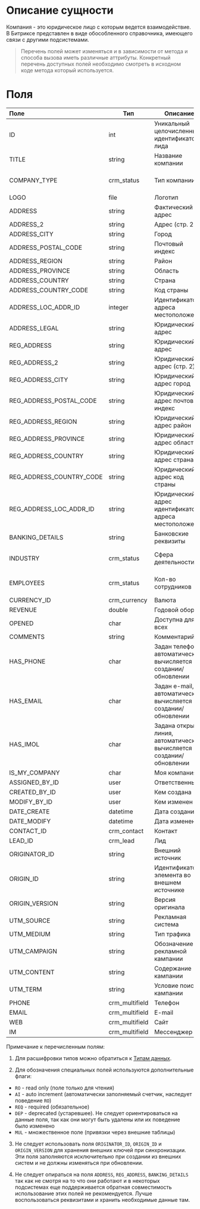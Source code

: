 # Описание сущности

Компания - это юридическое лицо с которым ведется взаимодействие.
В Битриксе представлен в виде обособленного справочника, имеющего связи с другими подсистемами.

>Перечень полей может изменяться и в зависимости от метода и способа вызова иметь различные аттрибуты. Конкретный перечень доступных полей необходимо смотреть в исходном коде метода который используется.


# Поля

| Поле | Тип |     Описание                                    | Примечание |
| :--- | --- | ----------------------------------------------- | ---------- |
| ID   | int | Уникальный целочисленный идентификатор лида     | ``AI``, ``RO`` |
| TITLE | string | Название компании |``REQ``*|
| COMPANY_TYPE | crm_status | Тип компании | Код справочника: COMPANY_TYPE |
| LOGO | file | Логотип | integet |
| ADDRESS | string | Фактический адрес | ``DEP`` |
| ADDRESS_2 | string | Адрес (стр. 2) | ``DEP`` |
| ADDRESS_CITY | string | Город | ``DEP`` |
| ADDRESS_POSTAL_CODE | string | Почтовый индекс | ``DEP`` |
| ADDRESS_REGION | string | Район | ``DEP`` |
| ADDRESS_PROVINCE | string | Область | ``DEP`` |
| ADDRESS_COUNTRY | string | Страна | ``DEP`` |
| ADDRESS_COUNTRY_CODE | string | Код страны | ``DEP`` |
| ADDRESS_LOC_ADDR_ID | integer | Идентификатор адреса местоположения | ``DEP`` 
| ADDRESS_LEGAL | string | Юридический адрес | ``DEP`` |
| REG_ADDRESS | string | Юридический адрес | ``DEP`` |
| REG_ADDRESS_2 | string | Юридический адрес (стр. 2) | ``DEP`` |
| REG_ADDRESS_CITY | string | Юридический адрес город | ``DEP`` |
| REG_ADDRESS_POSTAL_CODE | string | Юридический адрес почтовый индекс | ``DEP`` |
| REG_ADDRESS_REGION | string | Юридический адрес район | ``DEP`` |
| REG_ADDRESS_PROVINCE | string | Юридический адрес область | ``DEP`` |
| REG_ADDRESS_COUNTRY | string | Юридический адрес страна | ``DEP`` |
| REG_ADDRESS_COUNTRY_CODE | string | Юридический адрес код страны | ``DEP`` |
| REG_ADDRESS_LOC_ADDR_ID | string | Юридический адрес идентификатор адреса местоположения | ``DEP`` |
| BANKING_DETAILS | string | Банковские реквизиты | |
| INDUSTRY | crm_status | Сфера деятельности | Код справочника: INDUSTRY |
| EMPLOYEES | crm_status | Кол-во сотрудников | Код справочника: EMPLOYEES |
| CURRENCY_ID | crm_currency | Валюта | |
| REVENUE | double | Годовой оборот | |
| OPENED | char | Доступна для всех | |
| COMMENTS | string | Комментарий | |
| HAS_PHONE | char | Задан телефон, автоматически вычисляется при создании/обновлении | Y/N, ``RO`` |
| HAS_EMAIL | char | Задан e-mail, автоматически вычисляется при создании/обновлении | Y/N, ``RO`` |
| HAS_IMOL | char | Задана открытая линия, автоматически вычисляется при создании/обновлении | Y/N, ``RO`` |
| IS_MY_COMPANY | char | Моя компания | Y/N, ``RO`` |
| ASSIGNED_BY_ID | user | Ответственный ||
| CREATED_BY_ID | user | Кем создана | ``RO`` |
| MODIFY_BY_ID | user | Кем изменен | ``RO`` |
| DATE_CREATE | datetime | Дата создания | ``RO`` |
| DATE_MODIFY | datetime | Дата изменения | ``RO`` |
| CONTACT_ID | crm_contact | Контакт | ``MUL`` |
| LEAD_ID | crm_lead | Лид | ``RO`` |
| ORIGINATOR_ID | string | Внешний источник ||
| ORIGIN_ID | string | Идентификатор элемента во внешнем источнике ||
| ORIGIN_VERSION | string | Версия оригинала ||
| UTM_SOURCE | string | Рекламная система ||
| UTM_MEDIUM | string | Тип трафика ||
| UTM_CAMPAIGN | string | Обозначение рекламной кампании ||
| UTM_CONTENT | string | Содержание кампании ||
| UTM_TERM | string | Условие поиска кампании ||
| PHONE | crm_multifield | Телефон | ``MUL`` |
| EMAIL | crm_multifield | E-mail | ``MUL`` |
| WEB | crm_multifield | Сайт | ``MUL`` |
| IM | crm_multifield | Мессенджер | ``MUL`` |

Примечание к перечисленным полям: 
1. Для расшифровки типов можно обратиться к [Типам данных](../Словари/Типы_данных).
    
2. Для обозначения специальных полей используются дополнительные флаги:
* ``RO`` - read only (поле только для чтения)
* ``AI`` - auto increment (автоматически заполняемый счетчик, наследует поведение ``RO``)
* ``REQ`` - required (обязательное)
* ``DEP`` - deprecated (устаревшее). Не следует ориентироваться на данные поля, так как они могут быть удалены или их поведение было изменено
* ``MUL`` - множественное поле (привязки через внешние таблицы)

3. Не следует использовать поля `ORIGINATOR_ID`, `ORIGIN_ID` и `ORIGIN_VERSION` для хранения внешних ключей при синхронизации. Эти поля заполняются исключительно при создании из внешних систем и не должны изменяться при обновлении.

4. Не следует опираться на поля `ADDRESS`, `REG_ADDRESS`, `BANKING_DETAILS` так как не смотря на то что они работают и в некоторых подсистемах еще поддерживается обратная совместимость использование этих полей не рекомендуется. Лучше воспользоваться реквизитами и хранить необходимые данные там.